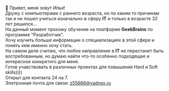 👋 Привет, меня зовут *Илья*!    
Дружу с компьютерами с раннего возраста, но по каким то причинам так и не пошел учиться изначально в сферу **IT** и только в возрасте 32 лет решился...  
На данный момент прохожу обучение на платформе **GeekBrains** по программе "Разработчик".  
Хочу изучить больше информации о специализациях в этой сфере и понять кем именно хочу стать.  
На самом деле считаю, что любое направление в **IT** не перестанет быть востребованным, но думаю найти что-то особенно подходящее и интересное конкретнго для меня.  
Готов учавствовать в различных проектах для повышения Hard и Soft skills))))  
Открыт для контакта 24 на 7.  
Элетронная почта для связи: z55666@yadnex.ru
